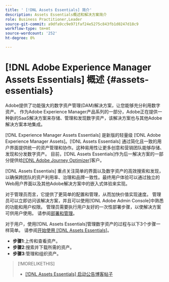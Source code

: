 ```yaml
---
title: ' [!DNL Assets Essentials] 简介'
description: Assets Essentials概述和解决方案简介
role: Business Practitioner,Leader
source-git-commit: a9dfa9cc9e971faf24e5275c843fb1d0247d18c9
workflow-type: tm+mt
source-wordcount: '252'
ht-degree: 0%

---
```


# [!DNL Adobe Experience Manager Assets Essentials] 概述 {#assets-essentials}

<!-- TBD: Update this banner to remove Beta label. 
![Banner image for beta docs](assets/do-not-localize/banner-image-beta-docs.png)
-->

Adobe提供了功能强大的数字资产管理(DAM)解决方案，让您能够充分利用数字资产。 作为Adobe Experience Manager产品系列的一部分，Adobe正在提供一种新的SaaS解决方案来存储、管理和发现数字资产，该解决方案也与其他Adobe解决方案本地集成。

[!DNL Experience Manager Assets Essentials] 是新版的轻量级 [!DNL Adobe Experience Manager Assets]。[!DNL Assets Essentials] 通过简化且一致的用户界面提供统一的资产管理和协作。这种易用性让更多创意和营销团队能够存储、发现和分发数字资产。 目前，[!DNL Assets Essentials]作为后一解决方案的一部分提供给[[!DNL Adobe Journey Optimizer]](https://experienceleague.adobe.com/docs/journey-optimizer/using/ajo-home.html)客户。

[!DNL Assets Essentials] 重点关注简单的界面以及数字资产的高效搜索和发现，以确保跨团队的资产利用率、治理和品牌一致性。最终用户体验可以通过独立的Web用户界面以及其他Adobe解决方案中的嵌入式体验来实现。

对于管理员而言，它提供了更简单的配置和管理，从而加快价值实现速度。 管理员可以立即访问该解决方案，并且可以使用[!DNL Adobe Admin Console]中熟悉的功能和用户权限。 管理员需要执行用户友好的一次性部署步骤，以使解决方案可供用户使用。 请参阅[部署和管理](/help/deploy-administer.md)。

对于用户，使用[!DNL Assets Essentials]管理数字资产的过程与以下3个步骤一样简单。 请参阅[开始使用 [!DNL Assets Essentials]](/help/get-started.md)。

* **步骤1**:上传和查看资产。
* **步骤2**:搜索并下载所需的资产。
* **步骤3**:管理和组织资产。

>[!MORELIKETHIS]
>
>* [[!DNL Assets Essentials] 启动公告博客帖子](https://blog.adobe.com/en/publish/2021/04/27/introducing-adobe-experience-manager-assets-essentials-to-simplify-collaboration-across-teams.html)